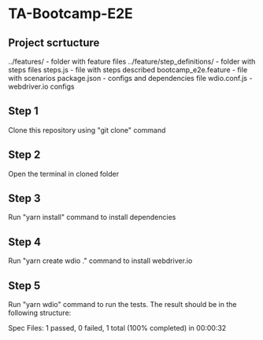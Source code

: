# TA-Bootcamp-E2E

## Project scrtucture
../features/ - folder with feature files
../feature/step_definitions/ - folder with steps files
steps.js - file with steps described
bootcamp_e2e.feature - file with scenarios
package.json - configs and dependencies file
wdio.conf.js - webdriver.io configs

## Step 1
Clone this repository using "git clone" command

## Step 2
Open the terminal in cloned folder

## Step 3
Run "yarn install" command to install dependencies

## Step 4
Run "yarn create wdio ." command to install webdriver.io

## Step 5
Run "yarn wdio" command to run the tests. The result should be in the following structure:

Spec Files:      1 passed, 0 failed, 1 total (100% completed) in 00:00:32